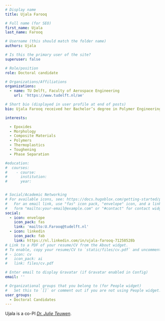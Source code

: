 ```yaml
---
# Display name
title: Ujala Farooq

# Full name (for SEO)
first_name: Ujala
last_name: Farooq

# Username (this should match the folder name)
authors: Ujala

# Is this the primary user of the site?
superuser: false

# Role/position
role: Doctoral candidate

# Organizations/Affiliations
organizations:
  - name: TU Delft, Faculty of Aerospace Engineering
    url: 'https://www.tudelft.nl/ae'

# Short bio (displayed in user profile at end of posts)
bio: Ujala Farooq received her Bachelor’s degree in Polymer Engineering from University of Engineering & Technology Lahore, Pakistan, in 2015. She obtained her Master’s degree in Erasmus Mundus Membrane Engineering from Université Montpellier, Université Paul Sabatier, Institute of Chemical Technology Prague, and University of Zaragoza in 2017. She was awarded with Karlsruhe house of young scientist. From 2017 to 2019, she served as a lecturer in the Department of Chemical, Polymer & Composite Materials Engineering, University of Engineering & Technology Lahore. She is now a Ph.D. candidate at the Faculty of Aerospace Engineering, Delft University of Technology, The Netherlands. Her research topic focuses on the hierarchically structured polymer matrices under the supervision of Dr. Julie Teuwen and Professor Clemens Dransfeld.

interests:

  - Epoxides
  - Morphology
  - Composite Materials
  - Polymers
  - Thermoplastics
  - Toughening
  - Phase Separation

#education:
#  courses:
#    - course: 
#      institution: 
#      year: 


# Social/Academic Networking
# For available icons, see: https://docs.hugoblox.com/getting-started/page-builder/#icons
#   For an email link, use "fas" icon pack, "envelope" icon, and a link in the
#   form "mailto:your-email@example.com" or "#contact" for contact widget.
social:
  - icon: envelope
    icon_pack: fas
    link: 'mailto:U.Farooq@tudelft.nl'
  - icon: linkedin
    icon_pack: fab
    link: https://nl.linkedin.com/in/ujala-farooq-71258528b
# Link to a PDF of your resume/CV from the About widget.
# To enable, copy your resume/CV to `static/files/cv.pdf` and uncomment the lines below.
# - icon: cv
#   icon_pack: ai
#   link: files/cv.pdf

# Enter email to display Gravatar (if Gravatar enabled in Config)
email: ''

# Organizational groups that you belong to (for People widget)
#   Set this to `[]` or comment out if you are not using People widget.
user_groups:
  - Doctoral Candidates
---
```


Ujala is a co-PI [*Dr. Julie Teuwen*](https://www.tudelft.nl/staff/j.j.e.teuwen/?cHash=c8c11426f4365f9c7824ed720c3189f0). 
